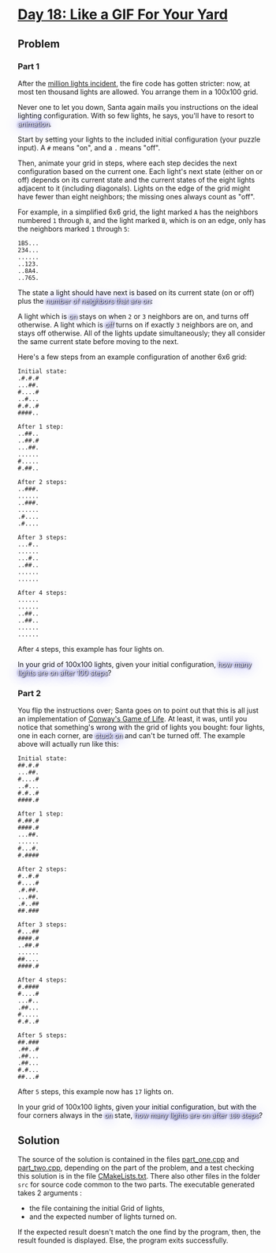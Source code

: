 # [Day 18: Like a GIF For Your Yard](https://adventofcode.com/2015/day/1)

## Problem

### Part 1

After the [million lights incident](../Day6/README.md), the fire code has gotten stricter: now, at most ten thousand lights are allowed. You arrange them in a 100x100 grid.

Never one to let you down, Santa again mails you instructions on the ideal lighting configuration. With so few lights, he says, you'll have to resort to <span style="color:white;text-shadow: 1px 1px 2px black, 0 0 25px blue, 0 0 5px darkblue;">animation</span>.

Start by setting your lights to the included initial configuration (your puzzle input). A `#` means "on", and a `.` means "off".

Then, animate your grid in steps, where each step decides the next configuration based on the current one. Each light's next state (either on or off) depends on its current state and the current states of the eight lights adjacent to it (including diagonals). Lights on the edge of the grid might have fewer than eight neighbors; the missing ones always count as "off".

For example, in a simplified 6x6 grid, the light marked `A` has the neighbors numbered `1` through `8`, and the light marked `B`, which is on an edge, only has the neighbors marked `1` through `5`:
```
1B5...
234...
......
..123.
..8A4.
..765.
```
The state a light should have next is based on its current state (on or off) plus the <span style="color:white;text-shadow: 1px 1px 2px black, 0 0 25px blue, 0 0 5px darkblue;">number of neighbors that are on</span>:

A light which is <span style="color:white;text-shadow: 1px 1px 2px black, 0 0 25px blue, 0 0 5px darkblue;">on</span> stays on when `2` or `3` neighbors are on, and turns off otherwise.
A light which is <span style="color:white;text-shadow: 1px 1px 2px black, 0 0 25px blue, 0 0 5px darkblue;">off</span> turns on if exactly `3` neighbors are on, and stays off otherwise.
All of the lights update simultaneously; they all consider the same current state before moving to the next.

Here's a few steps from an example configuration of another 6x6 grid:
```
Initial state:
.#.#.#
...##.
#....#
..#...
#.#..#
####..

After 1 step:
..##..
..##.#
...##.
......
#.....
#.##..

After 2 steps:
..###.
......
..###.
......
.#....
.#....

After 3 steps:
...#..
......
...#..
..##..
......
......

After 4 steps:
......
......
..##..
..##..
......
......
```
After `4` steps, this example has four lights on.

In your grid of 100x100 lights, given your initial configuration, <span style="color:white;text-shadow: 1px 1px 2px black, 0 0 25px blue, 0 0 5px darkblue;">how many lights are on after 100 steps</span>?

### Part 2

You flip the instructions over; Santa goes on to point out that this is all just an implementation of [Conway's Game of Life](https://en.wikipedia.org/wiki/Conway's_Game_of_Life). At least, it was, until you notice that something's wrong with the grid of lights you bought: four lights, one in each corner, are <span style="color:white;text-shadow: 1px 1px 2px black, 0 0 25px blue, 0 0 5px darkblue;">stuck on</span> and can't be turned off. The example above will actually run like this:
```
Initial state:
##.#.#
...##.
#....#
..#...
#.#..#
####.#

After 1 step:
#.##.#
####.#
...##.
......
#...#.
#.####

After 2 steps:
#..#.#
#....#
.#.##.
...##.
.#..##
##.###

After 3 steps:
#...##
####.#
..##.#
......
##....
####.#

After 4 steps:
#.####
#....#
...#..
.##...
#.....
#.#..#

After 5 steps:
##.###
.##..#
.##...
.##...
#.#...
##...#
```
After `5` steps, this example now has `17` lights on.

In your grid of 100x100 lights, given your initial configuration, but with the four corners always in the <span style="color:white;text-shadow: 1px 1px 2px black, 0 0 25px blue, 0 0 5px darkblue;">on</span> state, <span style="color:white;text-shadow: 1px 1px 2px black, 0 0 25px blue, 0 0 5px darkblue;">how many lights are on after `100` steps</span>?

## Solution

The source of the solution is contained in the files [part_one.cpp](src/part_one.cpp) and [part_two.cpp](src/part_two.cpp), depending on the part of the problem, and a test checking this solution is in the file [CMakeLists.txt](CMakeLists.txt). There also other files in the folder `src` for source code common to the two parts.
The executable generated takes 2 arguments :
- the file containing the initial Grid of lights,
- and the expected number of lights turned on.

If the expected result doesn't match the one find by the program, then, the result founded is displayed.
Else, the program exits successfully.
